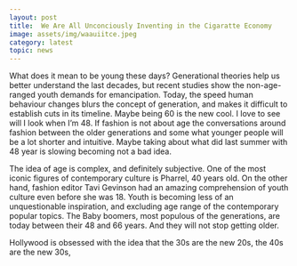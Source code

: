 ```yaml
---
layout: post
title:  We Are All Unconciously Inventing in the Cigaratte Economy
image: assets/img/waauiitce.jpeg
category: latest
topic: news
---
```


What does it mean to be young these days? Generational theories help us better understand the last decades, but recent studies show the non-age-ranged youth demands for emancipation. Today, the speed human behaviour changes blurs the concept of generation, and makes it difficult to establish cuts in its timeline. 
Maybe being 60 is the new cool. I love to see will I look when I’m 48. If fashion is not about age the conversations around fashion between the older generations and some what younger people will be a lot shorter and intuitive. Maybe taking about what did last summer with 48 year is slowing becoming not a bad idea. 

The idea of age is complex, and definitely subjective. One of the most iconic figures of contemporary culture is Pharrel, 40 years old. On the other hand, fashion editor Tavi Gevinson had an amazing comprehension of youth culture even before she was 18.
Youth is becoming less of an unquestionable inspiration, and excluding age range of the contemporary popular topics.
The Baby boomers, most populous of the generations, are today between their 48 and 66 years. And they will not stop getting older.

Hollywood is obsessed with the idea that the 30s are the new 20s, the 40s are the new 30s, 